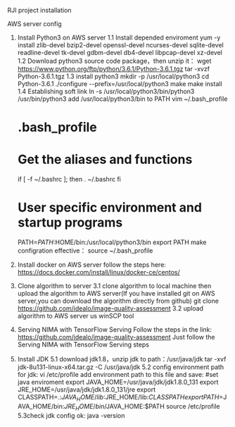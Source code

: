 RJI project installation

AWS server config

1. Install Python3 on AWS server
1.1 Install depended enviroment
    yum -y install zlib-devel bzip2-devel openssl-devel ncurses-devel sqlite-devel readline-devel tk-devel gdbm-devel db4-devel libpcap-devel xz-devel
1.2 Download python3 source code package，then unzip it：
    wget https://www.python.org/ftp/python/3.6.1/Python-3.6.1.tgz
    tar -xvzf Python-3.6.1.tgz
1.3 install python3
    mkdir -p /usr/local/python3
    cd Python-3.6.1
    ./configure --prefix=/usr/local/python3
    make
    make install
1.4 Establishing soft link
    ln -s /usr/local/python3/bin/python3 /usr/bin/python3
    add /usr/local/python3/bin to PATH
    vim ~/.bash_profile
    # .bash_profile
    # Get the aliases and functions
    if [ -f ~/.bashrc ]; then
    . ~/.bashrc
    fi
    # User specific environment and startup programs
    PATH=$PATH:$HOME/bin:/usr/local/python3/bin
    export PATH
  make configration effective：
    source ~/.bash_profile
    
2. Install docker on AWS server
  follow the steps here:
  https://docs.docker.com/install/linux/docker-ce/centos/
  
3. Clone algorithm to server
3.1 clone algorithm to local machine then upload the algorithm to AWS server(If you have installed git on AWS server,you can download the algorithm directly from github)
    git clone https://github.com/idealo/image-quality-assessment
3.2 upload algorithm to AWS server us winSCP tool

4. Serving NIMA with TensorFlow Serving
   Follow the steps in the link:
   https://github.com/idealo/image-quality-assessment
   Just follow the Serving NIMA with TensorFlow Serving steps
   
5. Install JDK
5.1 download jdk1.8，unzip jdk to path：/usr/java/jdk
  tar -xvf jdk-8u131-linux-x64.tar.gz -C /usr/java/jdk
5.2 config environment path for jdk:
  vi /etc/profile
  add environment path to this file and save:
  #set java enviroment
  export JAVA_HOME=/usr/java/jdk/jdk1.8.0_131
  export JRE_HOME=/usr/java/jdk/jdk1.8.0_131/jre
  export CLASSPATH=.:$JAVA_HOME/lib$:JRE_HOME/lib:$CLASSPATH
  export PATH=$JAVA_HOME/bin:$JRE_HOME/bin/$JAVA_HOME:$PATH
  source /etc/profile
5.3check jdk config ok:
  java -version
  
